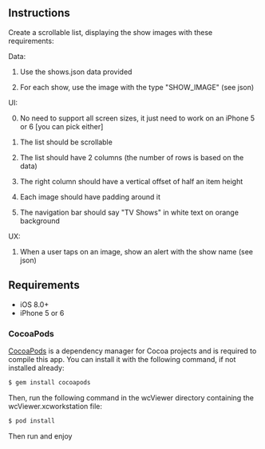 
## Instructions

Create a scrollable list, displaying the show images with these requirements:

Data:

1. Use the shows.json data provided

2. For each show, use the image with the type "SHOW_IMAGE" (see json)


UI:

0. No need to support all screen sizes, it just need to work on an iPhone 5 or 6 [you can pick either]

1. The list should be scrollable

2. The list should have 2 columns (the number of rows is based on the data)

3. The right column should have a vertical offset of half an item height

4. Each image should have padding around it

5. The navigation bar should say "TV Shows" in white text on orange background


UX:

1. When a user taps on an image, show an alert with the show name (see json)


## Requirements

- iOS 8.0+
- iPhone 5 or 6


### CocoaPods

[CocoaPods](http://cocoapods.org) is a dependency manager for Cocoa projects and is required to compile this app. You can install it with the following command, if not installed already:

```bash
$ gem install cocoapods
```

Then, run the following command in the wcViewer directory containing the wcViewer.xcworkstation file:

```bash
$ pod install
```

Then run and enjoy
